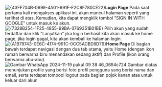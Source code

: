 
![{43FF704B-0999-4A01-991F-F2C8F780CE22}](https://github.com/user-attachments/assets/11fab032-faa1-40bf-8ab5-1eecca12a0d2)**Login Page**
Pada saat pertama kali mengakses aplikasi ini, akan muncul halaman seperti yang terlihat di atas. Kemudian, kita dapat mengklik tombol "SIGN IN WITH GOOGLE" untuk masuk ke akun.
![{7328B254-1F25-4855-99BA-0769351B01BE}](https://github.com/user-attachments/assets/17e9f70c-3e8c-48c4-9456-58941c76ddb0)
Pilih akun yang sudah terdaftar dan klik "Lanjutkan" jika login berhasil kita akan masuk ke home page, jika login gagal, kita akan kembali ke halaman login.
![{A1B79743-0E6C-4174-991C-0CC5ACBD6D79}](https://github.com/user-attachments/assets/bebd8aab-3153-442e-8294-b42212d0418d)**Home Page**
Di bagian bawah terdapat navigasi dengan dua tab utama, yaitu Home (dengan ikon rumah berwarna biru menandakan sedang aktif) dan Profile (ikon orang berwarna abu-abu).
![Gambar WhatsApp 2024-11-19 pukul 09 38 46_0694c724](https://github.com/user-attachments/assets/8eaa4a30-fa85-4689-9298-c6d624159210)
Gambar diatas menunjukan profile yang berisi foto profil pengguna yang berisi nama dan email, serta terdapat tombool logout pada bagian pojok kanan atas untuk keluar dari akun
